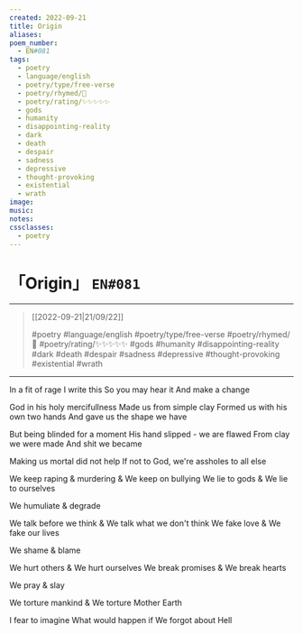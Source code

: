 ```yaml
---
created: 2022-09-21
title: Origin
aliases:
poem_number:
  - EN#081
tags:
  - poetry
  - language/english
  - poetry/type/free-verse
  - poetry/rhymed/🔴
  - poetry/rating/✨✨✨✨✨
  - gods
  - humanity
  - disappointing-reality
  - dark
  - death
  - despair
  - sadness
  - depressive
  - thought-provoking
  - existential
  - wrath
image:
music:
notes:
cssclasses:
  - poetry
---
```

# 「Origin」 `EN#081`

---

> [[2022-09-21|21/09/22]]
> 
> #poetry 
> #language/english 
> #poetry/type/free-verse 
> #poetry/rhymed/🔴 
> #poetry/rating/✨✨✨✨✨ 
> #gods #humanity #disappointing-reality #dark #death #despair #sadness #depressive #thought-provoking #existential #wrath 

---

   In a fit of rage
   I write this
   So you may hear it
   And make a change

God in his holy mercifullness
Made us from simple clay
Formed us with his own two hands
And gave us the shape we have

But being blinded for a moment
His hand slipped - we are flawed
From clay we were made
And shit we became

Making us mortal did not help
If not to God, we're assholes to all else

We keep raping & murdering &
We keep on bullying
We lie to gods &
We lie to ourselves

We humuliate & degrade

We talk before we think &
We talk what we don't think
We fake love &
We fake our lives

We shame & blame

We hurt others &
We hurt ourselves
We break promises &
We break hearts

We pray & slay

We torture mankind &
We torture Mother Earth

I fear to imagine
What would happen if
We forgot about Hell
